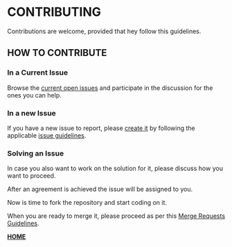 # CONTRIBUTING

Contributions are welcome, provided that hey follow this guidelines.


## HOW TO CONTRIBUTE

### In a Current Issue

Browse the [current open issues](https://gitlab.com/exadra37-docker-images/dockerize-graphical-user-interface-app-demo/issues) and participate in the
discussion for the ones you can help.


### In a new Issue

If you have a new issue to report, please [create it](https://gitlab.com/exadra37-docker-images/dockerize-gui-app-demo/issues/new) by
following the applicable [issue guidelines](https://gitlab.com/exadra37-docker-images/dockerize-graphical-user-interface-app-demo/blob/master/docs/how-to/create_an_issue.md).


### Solving an Issue

In case you also want to work on the solution for it, please discuss how you want to proceed.

After an agreement is achieved the issue will be assigned to you.

Now is time to fork the repository and start coding on it.

When you are ready to merge it, please proceed as per this [Merge Requests Guidelines](https://gitlab.com/exadra37-docker-images/dockerize-graphical-user-interface-app-demo/blob/master/docs/how-to/create_a_merge_request.md).


**[HOME](https://gitlab.com/exadra37-docker-images/dockerize-graphical-user-interface-app-demo)**
